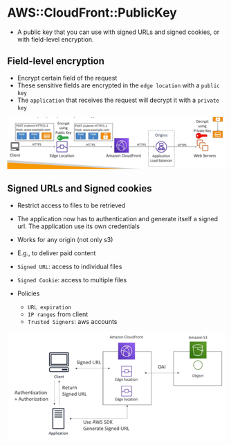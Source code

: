 # AWS::CloudFront::PublicKey

- A public key that you can use with signed URLs and signed cookies, or with field-level encryption.

## Field-level encryption

- Encrypt certain field of the request
- These sensitive fields are encrypted in the `edge location` with a `public key`
- The `application` that receives the request will decrypt it with a `private key`

![Field Level Encryption](.images/cloudfront-field-level-encryption.png)

## Signed URLs and Signed cookies

- Restrict access to files to be retrieved
- The application now has to authentication and generate itself a signed url. The application use its own credentials
- Works for any origin (not only s3)
- E.g., to deliver paid content

- `Signed URL`: access to individual files
- `Signed Cookie`: access to multiple files

- Policies

  - `URL expiration`
  - `IP ranges` from client
  - `Trusted Signers`: aws accounts

![Pre-signed URL](.images/cloudfront-presigned-url.png)
